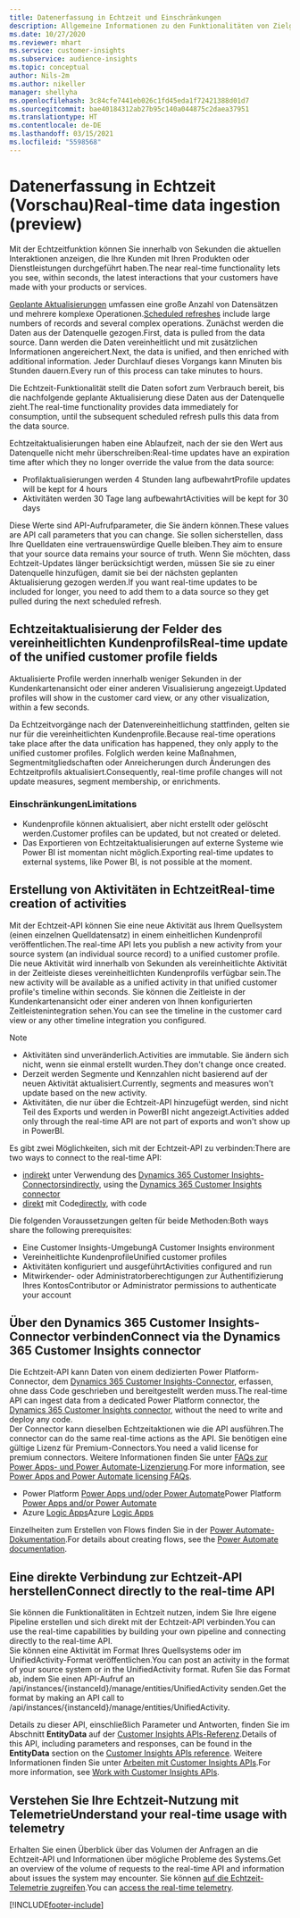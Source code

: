 ```yaml
---
title: Datenerfassung in Echtzeit und Einschränkungen
description: Allgemeine Informationen zu den Funktionalitäten von Zielgruppen-Insights in Echtzeit.
ms.date: 10/27/2020
ms.reviewer: mhart
ms.service: customer-insights
ms.subservice: audience-insights
ms.topic: conceptual
author: Nils-2m
ms.author: nikeller
manager: shellyha
ms.openlocfilehash: 3c84cfe7441eb026c1fd45eda1f72421388d01d7
ms.sourcegitcommit: bae40184312ab27b95c140a044875c2daea37951
ms.translationtype: HT
ms.contentlocale: de-DE
ms.lasthandoff: 03/15/2021
ms.locfileid: "5598568"
---
```

# <a name="real-time-data-ingestion-preview"></a><span data-ttu-id="d2f7e-103">Datenerfassung in Echtzeit (Vorschau)</span><span class="sxs-lookup"><span data-stu-id="d2f7e-103">Real-time data ingestion (preview)</span></span>

<span data-ttu-id="d2f7e-104">Mit der Echtzeitfunktion können Sie innerhalb von Sekunden die aktuellen Interaktionen anzeigen, die Ihre Kunden mit Ihren Produkten oder Dienstleistungen durchgeführt haben.</span><span class="sxs-lookup"><span data-stu-id="d2f7e-104">The near real-time functionality lets you see, within seconds, the latest interactions that your customers have made with your products or services.</span></span>

<span data-ttu-id="d2f7e-105">[Geplante Aktualisierungen](system.md#schedule-tab) umfassen eine große Anzahl von Datensätzen und mehrere komplexe Operationen.</span><span class="sxs-lookup"><span data-stu-id="d2f7e-105">[Scheduled refreshes](system.md#schedule-tab) include large numbers of records and several complex operations.</span></span> <span data-ttu-id="d2f7e-106">Zunächst werden die Daten aus der Datenquelle gezogen.</span><span class="sxs-lookup"><span data-stu-id="d2f7e-106">First, data is pulled from the data source.</span></span> <span data-ttu-id="d2f7e-107">Dann werden die Daten vereinheitlicht und mit zusätzlichen Informationen angereichert.</span><span class="sxs-lookup"><span data-stu-id="d2f7e-107">Next, the data is unified, and then enriched with additional information.</span></span> <span data-ttu-id="d2f7e-108">Jeder Durchlauf dieses Vorgangs kann Minuten bis Stunden dauern.</span><span class="sxs-lookup"><span data-stu-id="d2f7e-108">Every run of this process can take minutes to hours.</span></span>

<span data-ttu-id="d2f7e-109">Die Echtzeit-Funktionalität stellt die Daten sofort zum Verbrauch bereit, bis die nachfolgende geplante Aktualisierung diese Daten aus der Datenquelle zieht.</span><span class="sxs-lookup"><span data-stu-id="d2f7e-109">The real-time functionality provides data immediately for consumption, until the subsequent scheduled refresh pulls this data from the data source.</span></span>

<span data-ttu-id="d2f7e-110">Echtzeitaktualisierungen haben eine Ablaufzeit, nach der sie den Wert aus Datenquelle nicht mehr überschreiben:</span><span class="sxs-lookup"><span data-stu-id="d2f7e-110">Real-time updates have an expiration time after which they no longer override the value from the data source:</span></span>

- <span data-ttu-id="d2f7e-111">Profilaktualisierungen werden 4 Stunden lang aufbewahrt</span><span class="sxs-lookup"><span data-stu-id="d2f7e-111">Profile updates will be kept for 4 hours</span></span>
- <span data-ttu-id="d2f7e-112">Aktivitäten werden 30 Tage lang aufbewahrt</span><span class="sxs-lookup"><span data-stu-id="d2f7e-112">Activities will be kept for 30 days</span></span>

<span data-ttu-id="d2f7e-113">Diese Werte sind API-Aufrufparameter, die Sie ändern können.</span><span class="sxs-lookup"><span data-stu-id="d2f7e-113">These values are API call parameters that you can change.</span></span> <span data-ttu-id="d2f7e-114">Sie sollen sicherstellen, dass Ihre Quelldaten eine vertrauenswürdige Quelle bleiben.</span><span class="sxs-lookup"><span data-stu-id="d2f7e-114">They aim to ensure that your source data remains your source of truth.</span></span> <span data-ttu-id="d2f7e-115">Wenn Sie möchten, dass Echtzeit-Updates länger berücksichtigt werden, müssen Sie sie zu einer Datenquelle hinzufügen, damit sie bei der nächsten geplanten Aktualisierung gezogen werden.</span><span class="sxs-lookup"><span data-stu-id="d2f7e-115">If you want real-time updates to be included for longer, you need to add them to a data source so they get pulled during the next scheduled refresh.</span></span>

## <a name="real-time-update-of-the-unified-customer-profile-fields"></a><span data-ttu-id="d2f7e-116">Echtzeitaktualisierung der Felder des vereinheitlichten Kundenprofils</span><span class="sxs-lookup"><span data-stu-id="d2f7e-116">Real-time update of the unified customer profile fields</span></span>

<span data-ttu-id="d2f7e-117">Aktualisierte Profile werden innerhalb weniger Sekunden in der Kundenkartenansicht oder einer anderen Visualisierung angezeigt.</span><span class="sxs-lookup"><span data-stu-id="d2f7e-117">Updated profiles will show in the customer card view, or any other visualization, within a few seconds.</span></span>

<span data-ttu-id="d2f7e-118">Da Echtzeitvorgänge nach der Datenvereinheitlichung stattfinden, gelten sie nur für die vereinheitlichten Kundenprofile.</span><span class="sxs-lookup"><span data-stu-id="d2f7e-118">Because real-time operations take place after the data unification has happened, they only apply to the unified customer profiles.</span></span> <span data-ttu-id="d2f7e-119">Folglich werden keine Maßnahmen, Segmentmitgliedschaften oder Anreicherungen durch Änderungen des Echtzeitprofils aktualisiert.</span><span class="sxs-lookup"><span data-stu-id="d2f7e-119">Consequently, real-time profile changes will not update measures, segment membership, or enrichments.</span></span>

### <a name="limitations"></a><span data-ttu-id="d2f7e-120">Einschränkungen</span><span class="sxs-lookup"><span data-stu-id="d2f7e-120">Limitations</span></span>

- <span data-ttu-id="d2f7e-121">Kundenprofile können aktualisiert, aber nicht erstellt oder gelöscht werden.</span><span class="sxs-lookup"><span data-stu-id="d2f7e-121">Customer profiles can be updated, but not created or deleted.</span></span>
- <span data-ttu-id="d2f7e-122">Das Exportieren von Echtzeitaktualisierungen auf externe Systeme wie Power BI ist momentan nicht möglich.</span><span class="sxs-lookup"><span data-stu-id="d2f7e-122">Exporting real-time updates to external systems, like Power BI, is not possible at the moment.</span></span>

## <a name="real-time-creation-of-activities"></a><span data-ttu-id="d2f7e-123">Erstellung von Aktivitäten in Echtzeit</span><span class="sxs-lookup"><span data-stu-id="d2f7e-123">Real-time creation of activities</span></span>

<span data-ttu-id="d2f7e-124">Mit der Echtzeit-API können Sie eine neue Aktivität aus Ihrem Quellsystem (einen einzelnen Quelldatensatz) in einem einheitlichen Kundenprofil veröffentlichen.</span><span class="sxs-lookup"><span data-stu-id="d2f7e-124">The real-time API lets you publish a new activity from your source system (an individual source record) to a unified customer profile.</span></span> <span data-ttu-id="d2f7e-125">Die neue Aktivität wird innerhalb von Sekunden als vereinheitlichte Aktivität in der Zeitleiste dieses vereinheitlichten Kundenprofils verfügbar sein.</span><span class="sxs-lookup"><span data-stu-id="d2f7e-125">The new activity will be available as a unified activity in that unified customer profile's timeline within seconds.</span></span> <span data-ttu-id="d2f7e-126">Sie können die Zeitleiste in der Kundenkartenansicht oder einer anderen von Ihnen konfigurierten Zeitleistenintegration sehen.</span><span class="sxs-lookup"><span data-stu-id="d2f7e-126">You can see the timeline in the customer card view or any other timeline integration you configured.</span></span>

> [!NOTE]
>
> - <span data-ttu-id="d2f7e-127">Aktivitäten sind unveränderlich.</span><span class="sxs-lookup"><span data-stu-id="d2f7e-127">Activities are immutable.</span></span> <span data-ttu-id="d2f7e-128">Sie ändern sich nicht, wenn sie einmal erstellt wurden.</span><span class="sxs-lookup"><span data-stu-id="d2f7e-128">They don't change once created.</span></span>
> - <span data-ttu-id="d2f7e-129">Derzeit werden Segmente und Kennzahlen nicht basierend auf der neuen Aktivität aktualisiert.</span><span class="sxs-lookup"><span data-stu-id="d2f7e-129">Currently, segments and measures won't update based on the new activity.</span></span>
> - <span data-ttu-id="d2f7e-130">Aktivitäten, die nur über die Echtzeit-API hinzugefügt werden, sind nicht Teil des Exports und werden in PowerBI nicht angezeigt.</span><span class="sxs-lookup"><span data-stu-id="d2f7e-130">Activities added only through the real-time API are not part of exports and won't show up in PowerBI.</span></span>

<span data-ttu-id="d2f7e-131">Es gibt zwei Möglichkeiten, sich mit der Echtzeit-API zu verbinden:</span><span class="sxs-lookup"><span data-stu-id="d2f7e-131">There are two ways to connect to the real-time API:</span></span>

- <span data-ttu-id="d2f7e-132">[indirekt](#connect-via-the-dynamics-365-customer-insights-connector) unter Verwendung des [Dynamics 365 Customer Insights-Connectors](/connectors/customerinsights/)</span><span class="sxs-lookup"><span data-stu-id="d2f7e-132">[indirectly](#connect-via-the-dynamics-365-customer-insights-connector), using the [Dynamics 365 Customer Insights connector](/connectors/customerinsights/)</span></span>
- <span data-ttu-id="d2f7e-133">[direkt](#connect-directly-to-the-real-time-api) mit Code</span><span class="sxs-lookup"><span data-stu-id="d2f7e-133">[directly](#connect-directly-to-the-real-time-api), with code</span></span>

<span data-ttu-id="d2f7e-134">Die folgenden Voraussetzungen gelten für beide Methoden:</span><span class="sxs-lookup"><span data-stu-id="d2f7e-134">Both ways share the following prerequisites:</span></span>

- <span data-ttu-id="d2f7e-135">Eine Customer Insights-Umgebung</span><span class="sxs-lookup"><span data-stu-id="d2f7e-135">A Customer Insights environment</span></span>
- <span data-ttu-id="d2f7e-136">Vereinheitlichte Kundenprofile</span><span class="sxs-lookup"><span data-stu-id="d2f7e-136">Unified customer profiles</span></span>
- <span data-ttu-id="d2f7e-137">Aktivitäten konfiguriert und ausgeführt</span><span class="sxs-lookup"><span data-stu-id="d2f7e-137">Activities configured and run</span></span>
- <span data-ttu-id="d2f7e-138">Mitwirkender- oder Administratorberechtigungen zur Authentifizierung Ihres Kontos</span><span class="sxs-lookup"><span data-stu-id="d2f7e-138">Contributor or Administrator permissions to authenticate your account</span></span>

## <a name="connect-via-the-dynamics-365-customer-insights-connector"></a><span data-ttu-id="d2f7e-139">Über den Dynamics 365 Customer Insights-Connector verbinden</span><span class="sxs-lookup"><span data-stu-id="d2f7e-139">Connect via the Dynamics 365 Customer Insights connector</span></span>

<span data-ttu-id="d2f7e-140">Die Echtzeit-API kann Daten von einem dedizierten Power Platform-Connector, dem [Dynamics 365 Customer Insights-Connector](/connectors/customerinsights/), erfassen, ohne dass Code geschrieben und bereitgestellt werden muss.</span><span class="sxs-lookup"><span data-stu-id="d2f7e-140">The real-time API can ingest data from a dedicated Power Platform connector, the [Dynamics 365 Customer Insights connector](/connectors/customerinsights/), without the need to write and deploy any code.</span></span>    
<span data-ttu-id="d2f7e-141">Der Connector kann dieselben Echtzeitaktionen wie die API ausführen.</span><span class="sxs-lookup"><span data-stu-id="d2f7e-141">The connector can do the same real-time actions as the API.</span></span> <span data-ttu-id="d2f7e-142">Sie benötigen eine gültige Lizenz für Premium-Connectors.</span><span class="sxs-lookup"><span data-stu-id="d2f7e-142">You need a valid license for premium connectors.</span></span> <span data-ttu-id="d2f7e-143">Weitere Informationen finden Sie unter [FAQs zur Power Apps- und Power Automate-Lizenzierung](/power-platform/admin/powerapps-flow-licensing-faq).</span><span class="sxs-lookup"><span data-stu-id="d2f7e-143">For more information, see [Power Apps and Power Automate licensing FAQs](/power-platform/admin/powerapps-flow-licensing-faq).</span></span>

- <span data-ttu-id="d2f7e-144">Power Platform [Power Apps und/oder Power Automate](/connectors/)</span><span class="sxs-lookup"><span data-stu-id="d2f7e-144">Power Platform [Power Apps and/or Power Automate](/connectors/)</span></span>
- <span data-ttu-id="d2f7e-145">Azure [Logic Apps](/azure/connectors/apis-list)</span><span class="sxs-lookup"><span data-stu-id="d2f7e-145">Azure [Logic Apps](/azure/connectors/apis-list)</span></span>

<span data-ttu-id="d2f7e-146">Einzelheiten zum Erstellen von Flows finden Sie in der [Power Automate-Dokumentation](/power-automate/).</span><span class="sxs-lookup"><span data-stu-id="d2f7e-146">For details about creating flows, see the [Power Automate documentation](/power-automate/).</span></span>

## <a name="connect-directly-to-the-real-time-api"></a><span data-ttu-id="d2f7e-147">Eine direkte Verbindung zur Echtzeit-API herstellen</span><span class="sxs-lookup"><span data-stu-id="d2f7e-147">Connect directly to the real-time API</span></span>

<span data-ttu-id="d2f7e-148">Sie können die Funktionalitäten in Echtzeit nutzen, indem Sie Ihre eigene Pipeline erstellen und sich direkt mit der Echtzeit-API verbinden.</span><span class="sxs-lookup"><span data-stu-id="d2f7e-148">You can use the real-time capabilities by building your own pipeline and connecting directly to the real-time API.</span></span>    
<span data-ttu-id="d2f7e-149">Sie können eine Aktivität im Format Ihres Quellsystems oder im UnifiedActivity-Format veröffentlichen.</span><span class="sxs-lookup"><span data-stu-id="d2f7e-149">You can post an activity in the format of your source system or in the UnifiedActivity format.</span></span> <span data-ttu-id="d2f7e-150">Rufen Sie das Format ab, indem Sie einen API-Aufruf an /api/instances/{instanceId}/manage/entities/UnifiedActivity senden.</span><span class="sxs-lookup"><span data-stu-id="d2f7e-150">Get the format by making an API call to /api/instances/{instanceId}/manage/entities/UnifiedActivity.</span></span>

<span data-ttu-id="d2f7e-151">Details zu dieser API, einschließlich Parameter und Antworten, finden Sie im Abschnitt **EntityData** auf der [Customer Insights APIs-Referenz](https://developer.ci.ai.dynamics.com/api-details#api=CustomerInsights).</span><span class="sxs-lookup"><span data-stu-id="d2f7e-151">Details of this API, including parameters and responses, can be found in the **EntityData** section on the [Customer Insights APIs reference](https://developer.ci.ai.dynamics.com/api-details#api=CustomerInsights).</span></span> <span data-ttu-id="d2f7e-152">Weitere Informationen finden Sie unter [Arbeiten mit Customer Insights APIs](apis.md).</span><span class="sxs-lookup"><span data-stu-id="d2f7e-152">For more information, see [Work with Customer Insights APIs](apis.md).</span></span>

## <a name="understand-your-real-time-usage-with-telemetry"></a><span data-ttu-id="d2f7e-153">Verstehen Sie Ihre Echtzeit-Nutzung mit Telemetrie</span><span class="sxs-lookup"><span data-stu-id="d2f7e-153">Understand your real-time usage with telemetry</span></span>

<span data-ttu-id="d2f7e-154">Erhalten Sie einen Überblick über das Volumen der Anfragen an die Echtzeit-API und Informationen über mögliche Probleme des Systems.</span><span class="sxs-lookup"><span data-stu-id="d2f7e-154">Get an overview of the volume of requests to the real-time API and information about issues the system may encounter.</span></span> <span data-ttu-id="d2f7e-155">Sie können [auf die Echtzeit-Telemetrie zugreifen](system.md#api-usage-tab).</span><span class="sxs-lookup"><span data-stu-id="d2f7e-155">You can [access the real-time telemetry](system.md#api-usage-tab).</span></span> 


[!INCLUDE[footer-include](../includes/footer-banner.md)]